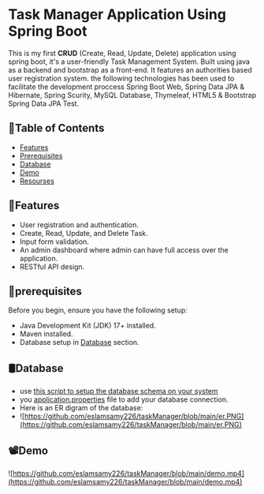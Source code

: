 # Task Manager Application Using Spring Boot
This is my first **CRUD** (Create, Read, Update, Delete) application using spring boot, it's a user-friendly Task Management System. Built using java as a backend and bootstrap as a front-end. It features an authorities based user registration system.
the following technologies has been used to facilitate the development proccess Spring Boot Web, Spring Data JPA & Hibernate, Spring Scurity, MySQL Database, Thymeleaf, HTML5 & Bootstrap Spring Data JPA Test.

## 📝Table of Contents
- [Features](#features)
- [Prerequisites](#prerequisites)
- [Database](#Databsse)
- [Demo](#Demo)
- [Resourses](#Resourses)

## 🚀Features

- User registration and authentication.
- Create, Read, Update, and Delete Task.
- Input form validation.
- An admin dashboard where admin can have full access over the application.
- RESTful API design.
  
## 📖prerequisites
Before you begin, ensure you have the following setup:

- Java Development Kit (JDK) 17+ installed.
- Maven installed.
- Database setup in [Database](#Databsse) section.

## 🛢️Database
- use [this script to setup the database schema on your system](https://github.com/eslamsamy226/taskManager/blob/main/databse.sql)
- you [application.properties](https://github.com/eslamsamy226/taskManager/blob/main/src/main/resources/application.properties) file to add your database connection.
- Here is an ER digram of the database:
- ![https://github.com/eslamsamy226/taskManager/blob/main/er.PNG](https://github.com/eslamsamy226/taskManager/blob/main/er.PNG) 

## 📽️Demo
![https://github.com/eslamsamy226/taskManager/blob/main/demo.mp4](https://github.com/eslamsamy226/taskManager/blob/main/demo.mp4)
  
